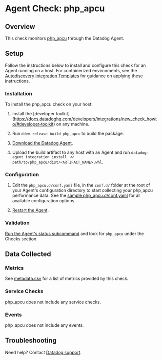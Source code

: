 # Agent Check: php_apcu

## Overview

This check monitors [php_apcu][1] through the Datadog Agent.

## Setup

Follow the instructions below to install and configure this check for an Agent running on a host. For containerized environments, see the [Autodiscovery Integration Templates][2] for guidance on applying these instructions.

### Installation

To install the php_apcu check on your host:


1. Install the [developer toolkit]
(https://docs.datadoghq.com/developers/integrations/new_check_howto/#developer-toolkit)
 on any machine.

2. Run `ddev release build php_apcu` to build the package.

3. [Download the Datadog Agent](https://app.datadoghq.com/account/settings#agent).

4. Upload the build artifact to any host with an Agent and
 run `datadog-agent integration install -w
 path/to/php_apcu/dist/<ARTIFACT_NAME>.whl`.

### Configuration

1. Edit the `php_apcu.d/conf.yaml` file, in the `conf.d/` folder at the root of your Agent's configuration directory to start collecting your php_apcu performance data. See the [sample php_apcu.d/conf.yaml][3] for all available configuration options.

2. [Restart the Agent][4].

### Validation

[Run the Agent's status subcommand][5] and look for `php_apcu` under the Checks section.

## Data Collected

### Metrics

See [metadata.csv][6] for a list of metrics provided by this check.

### Service Checks

php_apcu does not include any service checks.

### Events

php_apcu does not include any events.

## Troubleshooting

Need help? Contact [Datadog support][7].

[1]: **LINK_TO_INTEGRATION_SITE**
[2]: https://docs.datadoghq.com/agent/kubernetes/integrations/
[3]: https://github.com/DataDog/integrations-extras/blob/master/php_apcu/datadog_checks/php_apcu/data/conf.yaml.example
[4]: https://docs.datadoghq.com/agent/guide/agent-commands/#start-stop-and-restart-the-agent
[5]: https://docs.datadoghq.com/agent/guide/agent-commands/#agent-status-and-information
[6]: https://github.com/DataDog/integrations-extras/blob/master/php_apcu/metadata.csv
[7]: https://docs.datadoghq.com/help/
